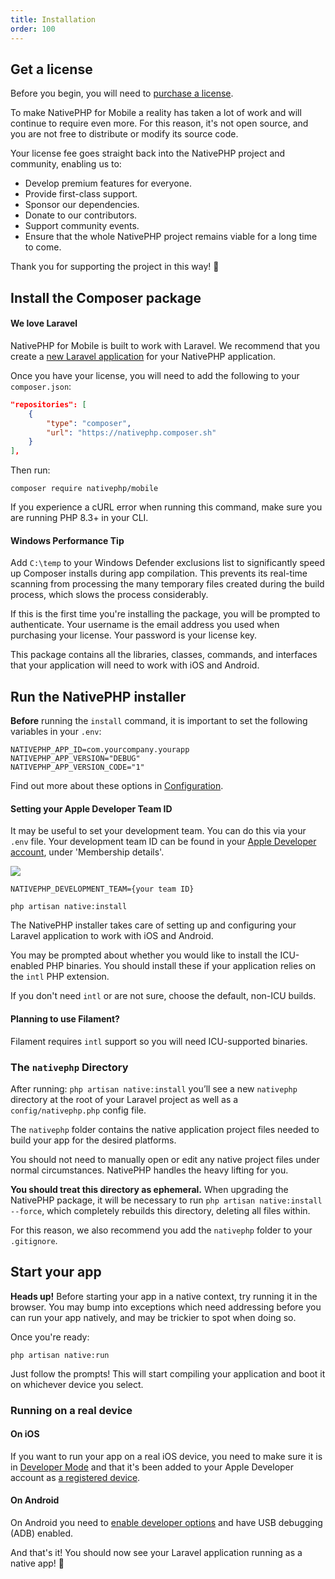 ```yaml
---
title: Installation
order: 100
---
```


## Get a license

Before you begin, you will need to [purchase a license](/mobile).

To make NativePHP for Mobile a reality has taken a lot of work and will continue to require even more. For this reason,
it's not open source, and you are not free to distribute or modify its source code.

Your license fee goes straight back into the NativePHP project and community, enabling us to:
- Develop premium features for everyone.
- Provide first-class support.
- Sponsor our dependencies.
- Donate to our contributors.
- Support community events.
- Ensure that the whole NativePHP project remains viable for a long time to come.

Thank you for supporting the project in this way! 🙏

## Install the Composer package

<aside class="relative z-0 mt-5 overflow-hidden rounded-2xl bg-pink-50 px-5 ring-1 ring-black/5 dark:bg-pink-600/10">

#### We love Laravel

NativePHP for Mobile is built to work with Laravel. We recommend that you create a
[new Laravel application](https://laravel.com/docs/installation) for your NativePHP application.

</aside>

Once you have your license, you will need to add the following to your `composer.json`:

```json
"repositories": [
    {
        "type": "composer",
        "url": "https://nativephp.composer.sh"
    }
],
```

Then run:
```shell
composer require nativephp/mobile
```
<aside class="relative z-0 mt-5 overflow-hidden rounded-2xl bg-pink-50 px-5 ring-1 ring-black/5 dark:bg-pink-600/10">

If you experience a cURL error when running this command, make sure you are running PHP 8.3+ in your CLI.

</aside>

<aside class="relative z-0 mt-5 overflow-hidden rounded-2xl bg-pink-50 px-5 ring-1 ring-black/5 dark:bg-pink-600/10">

#### Windows Performance Tip

Add `C:\temp` to your Windows Defender exclusions list to significantly speed up Composer
installs during app compilation. This prevents its real-time scanning from processing the many temporary files created
during the build process, which slows the process considerably.

</aside>

If this is the first time you're installing the package, you will be prompted to authenticate. Your username is the
email address you used when purchasing your license. Your password is your license key.

This package contains all the libraries, classes, commands, and interfaces that your application will need to work with
iOS and Android.

## Run the NativePHP installer

**Before** running the `install` command, it is important to set the following variables in your `.env`:

```dotenv
NATIVEPHP_APP_ID=com.yourcompany.yourapp
NATIVEPHP_APP_VERSION="DEBUG"
NATIVEPHP_APP_VERSION_CODE="1"
```

Find out more about these options in
[Configuration](/docs/mobile/1/getting-started/configuration#codenativephp-app-idcode).

<aside class="relative z-0 mt-5 overflow-hidden rounded-2xl bg-pink-50 px-5 ring-1 ring-black/5 dark:bg-pink-600/10">

#### Setting your Apple Developer Team ID

It may be useful to set your development team. You can do this via your `.env` file. Your development team ID can be
found in your [Apple Developer account](https://developer.apple.com/account), under 'Membership details'.

![](/img/docs/team-id.png)

```dotenv
NATIVEPHP_DEVELOPMENT_TEAM={your team ID}
```

</aside>


```shell
php artisan native:install
```

The NativePHP installer takes care of setting up and configuring your Laravel application to work with iOS and Android.

You may be prompted about whether you would like to install the ICU-enabled PHP binaries. You should install these if
your application relies on the `intl` PHP extension.

If you don't need `intl` or are not sure, choose the default, non-ICU builds.

<aside class="relative z-0 mt-5 overflow-hidden rounded-2xl bg-pink-50 px-5 ring-1 ring-black/5 dark:bg-pink-600/10">

#### Planning to use Filament?

Filament requires `intl` support so you will need ICU-supported binaries.

</aside>

### The `nativephp` Directory

After running: `php artisan native:install` you’ll see a new `nativephp` directory at the root of your Laravel project
as well as a `config/nativephp.php` config file.

The `nativephp` folder contains the native application project files needed to build your app for the desired platforms.

You should not need to manually open or edit any native project files under normal circumstances. NativePHP handles
the heavy lifting for you.

**You should treat this directory as ephemeral.** When upgrading the NativePHP package, it will be necessary to run
`php artisan native:install --force`, which completely rebuilds this directory, deleting all files within.

For this reason, we also recommend you add the `nativephp` folder to your `.gitignore`.

## Start your app

**Heads up!** Before starting your app in a native context, try running it in the browser. You may bump into exceptions
which need addressing before you can run your app natively, and may be trickier to spot when doing so.

Once you're ready:

```shell
php artisan native:run
```

Just follow the prompts! This will start compiling your application and boot it on whichever device you select.

### Running on a real device

#### On iOS
If you want to run your app on a real iOS device, you need to make sure it is in
[Developer Mode](https://developer.apple.com/documentation/xcode/enabling-developer-mode-on-a-device)
and that it's been added to your Apple Developer account as
[a registered device](https://developer.apple.com/account/resources/devices/list).

#### On Android
On Android you need to [enable developer options](https://developer.android.com/studio/debug/dev-options#enable)
and have USB debugging (ADB) enabled.

And that's it! You should now see your Laravel application running as a native app! 🎉
